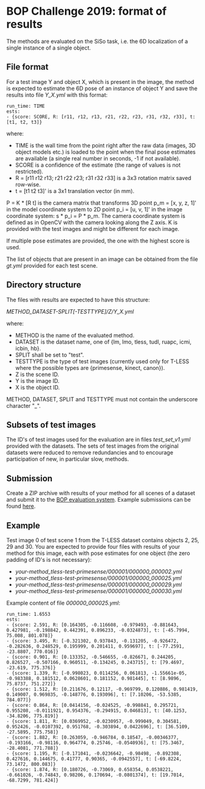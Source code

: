 # BOP Challenge 2019: format of results

The methods are evaluated on the SiSo task, i.e. the 6D localization of a single
instance of a single object.

## File format

For a test image Y and object X, which is present in the image, the method is
expected to estimate the 6D pose of an instance of object Y and save the results
into file *Y\_X.yml* with this format:

```
run_time: TIME
ests:
- {score: SCORE, R: [r11, r12, r13, r21, r22, r23, r31, r32, r33], t: [t1, t2, t3]}
```

where:
* TIME is the wall time from the point right after the raw data (images, 3D
object models etc.) is loaded to the point when the final pose estimates are
available (a single real number in seconds, -1 if not available).
* SCORE is a confidence of the estimate (the range of values is not
restricted).
* R = [r11 r12 r13; r21 r22 r23; r31 r32 r33] is a 3x3 rotation
matrix saved row-wise.
* t = [t1 t2 t3]' is a 3x1 translation vector (in mm).

P = K * [R t] is the camera matrix that transforms 3D point p\_m = [x, y, z, 1]'
in the model coordinate system to 2D point p\_i = [u, v, 1]' in the image
coordinate system: s * p\_i = P * p\_m. The camera coordinate system is defined
as in OpenCV with the camera looking along the Z axis. K is provided with the
test images and might be different for each image.

If multiple pose estimates are provided, the one with the highest score is used.

The list of objects that are present in an image can be obtained from the file
*gt.yml* provided for each test scene.

## Directory structure

The files with results are expected to have this structure:

*METHOD\_DATASET-SPLIT[\-TESTTYPE]/Z/Y\_X.yml*

where:
* METHOD is the name of the evaluated method.
* DATASET is the dataset name, one of {lm, lmo, tless, tudl, ruapc, icmi, icbin,
hb}.
* SPLIT shall be set to "test".
* TESTTYPE is the type of test images (currently used only for T-LESS where the
possible types are {primesense, kinect, canon}).
* Z is the scene ID.
* Y is the image ID.
* X is the object ID.

METHOD, DATASET, SPLIT and TESTTYPE must not contain the underscore character
"_".

## Subsets of test images

The ID's of test images used for the evaluation are in files *test_set_v1.yml*
provided with the datasets. The sets of test images from the original datasets
were reduced to remove redundancies and to encourage participation of new, in
particular slow, methods.

## Submission

Create a ZIP archive with results of your method for all scenes of a dataset
and submit it to the [BOP evaluation system](http://bop.felk.cvut.cz).
Example submissions can be found
[here](http://ptak.felk.cvut.cz/6DB/public/bop_sample_results).

## Example

Test image 0 of test scene 1 from the T-LESS dataset contains objects 2, 25, 29
and 30. You are expected to provide four files with results of your method for
this image, each with pose estimates for one object (the zero padding of ID's is
not necessary):

- *your-method_tless-test-primesense/000001/000000\_000002.yml*
- *your-method_tless-test-primesense/000001/000000\_000025.yml*
- *your-method_tless-test-primesense/000001/000000\_000029.yml*
- *your-method_tless-test-primesense/000001/000000\_000030.yml*

Example content of file *000000_000025.yml*:
```
run_time: 1.6553
ests:
- {score: 2.591, R: [0.164305, -0.116608, -0.979493, -0.881643, 0.427981, -0.198842, 0.442391, 0.896233, -0.0324873], t: [-45.7994, 75.008, 801.078]}
- {score: 3.495, R: [-0.321302, 0.937843, -0.131205, -0.926472, -0.282636, 0.248529, 0.195999, 0.201411, 0.959697], t: [-77.2591, -23.8807, 770.016]}
- {score: 0.901, R: [0.133352, -0.546655, -0.826671, 0.244205, 0.826527, -0.507166, 0.960511, -0.134245, 0.243715], t: [79.4697, -23.619, 775.376]}
- {score: 1.339, R: [-0.998023, 0.0114256, 0.061813, -1.55661e-05, -0.983388, 0.181512, 0.0628601, 0.181152, 0.981445], t: [8.9896, 75.8737, 751.272]}
- {score: 1.512, R: [0.211676, 0.12117, -0.969799, 0.120886, 0.981419, 0.149007, 0.969835, -0.148776, 0.193096], t: [7.10206, -53.5385, 784.077]}
- {score: 0.864, R: [0.0414156, -0.024525, -0.998841, 0.295721, 0.955208, -0.0111921, 0.954376, -0.294915, 0.046813], t: [40.1253, -34.8206, 775.819]}
- {score: 1.811, R: [0.0369952, -0.0230957, -0.999049, 0.304581, 0.952426, -0.0107392, 0.951768, -0.303894, 0.0422696], t: [36.5109, -27.5895, 775.758]}
- {score: 1.882, R: [0.263059, -0.946784, 0.18547, -0.00346377, -0.193166, -0.98116, 0.964774, 0.25746, -0.0540936], t: [75.3467, -28.4081, 771.788]}
- {score: 1.195, R: [-0.171041, -0.0236642, -0.98498, -0.892308, 0.427616, 0.144675, 0.41777, 0.90365, -0.0942557], t: [-69.8224, 73.1472, 800.083]}
- {score: 1.874, R: [0.180726, -0.73069, 0.658354, 0.0538221, -0.661026, -0.74843, 0.98206, 0.170694, -0.0801374], t: [19.7014, -68.7299, 781.424]}
```
